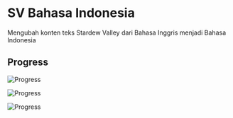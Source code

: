# SV Bahasa Indonesia
 Mengubah konten teks Stardew Valley dari Bahasa Inggris menjadi Bahasa Indonesia
 
## Progress
 ![Progress](https://progress-bar.dev/50/?title=teks)
 <!-- 85 dari 169 file teks -->
 
 ![Progress](https://progress-bar.dev/0/?title=koreksi)
 <!-- 0 dari 169 file teks -->
 
 ![Progress](https://progress-bar.dev/100/?title=gambar)
